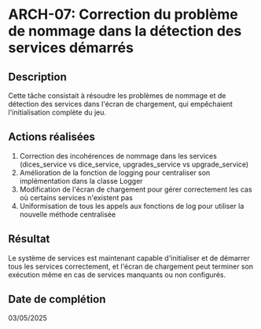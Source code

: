 # ARCH-07: Correction du problème de nommage dans la détection des services démarrés

## Description
Cette tâche consistait à résoudre les problèmes de nommage et de détection des services dans l'écran de chargement, qui empêchaient l'initialisation complète du jeu.

## Actions réalisées
1. Correction des incohérences de nommage dans les services (dices_service vs dice_service, upgrades_service vs upgrade_service)
2. Amélioration de la fonction de logging pour centraliser son implémentation dans la classe Logger
3. Modification de l'écran de chargement pour gérer correctement les cas où certains services n'existent pas
4. Uniformisation de tous les appels aux fonctions de log pour utiliser la nouvelle méthode centralisée

## Résultat
Le système de services est maintenant capable d'initialiser et de démarrer tous les services correctement, et l'écran de chargement peut terminer son exécution même en cas de services manquants ou non configurés.

## Date de complétion
03/05/2025
